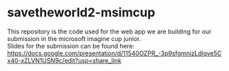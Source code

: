 # savetheworld2-msimcup

This repository is the code used for the web app we are building for our submission in the microsoft imagine cup junior.  
Slides for the submission can be found here: https://docs.google.com/presentation/d/11540OZPR_-3p9sfgmnizLdlqve5Cx40-xZLVN1USN9c/edit?usp=share_link
